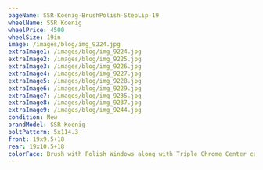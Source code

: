 ```yaml
---
pageName: SSR-Koenig-BrushPolish-StepLip-19
wheelName: SSR Koenig
wheelPrice: 4500
wheelSize: 19in
image: /images/blog/img_9224.jpg
extraImage1: /images/blog/img_9224.jpg
extraImage2: /images/blog/img_9225.jpg
extraImage3: /images/blog/img_9226.jpg
extraImage4: /images/blog/img_9227.jpg
extraImage5: /images/blog/img_9228.jpg
extraImage6: /images/blog/img_9229.jpg
extraImage7: /images/blog/img_9235.jpg
extraImage8: /images/blog/img_9237.jpg
extraImage9: /images/blog/img_9244.jpg
condition: New
brandModel: SSR Koenig
boltPattern: 5x114.3
front: 19x9.5+18
rear: 19x10.5+18
colorFace: Brush with Polish Windows along with Triple Chrome Center caps
---
```

